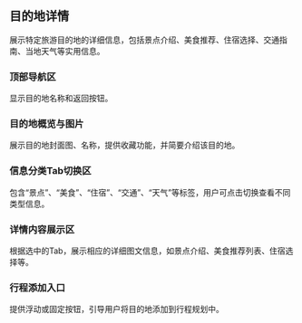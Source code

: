 ## 目的地详情
展示特定旅游目的地的详细信息，包括景点介绍、美食推荐、住宿选择、交通指南、当地天气等实用信息。

### 顶部导航区
显示目的地名称和返回按钮。
### 目的地概览与图片
展示目的地封面图、名称，提供收藏功能，并简要介绍该目的地。
### 信息分类Tab切换区
包含“景点”、“美食”、“住宿”、“交通”、“天气”等标签，用户可点击切换查看不同类型信息。
### 详情内容展示区
根据选中的Tab，展示相应的详细图文信息，如景点介绍、美食推荐列表、住宿选择等。
### 行程添加入口
提供浮动或固定按钮，引导用户将目的地添加到行程规划中。
